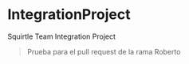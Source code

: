 # IntegrationProject
Squirtle Team Integration Project
>Prueba para el pull request de la rama Roberto
